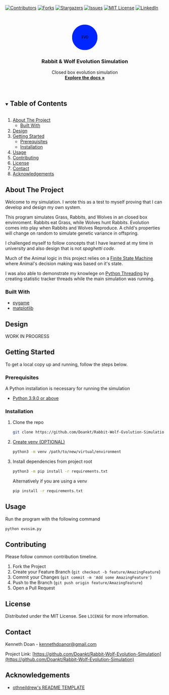 [![Contributors][contributors-shield]][contributors-url]
[![Forks][forks-shield]][forks-url]
[![Stargazers][stars-shield]][stars-url]
[![Issues][issues-shield]][issues-url]
[![MIT License][license-shield]][license-url]
[![LinkedIn][linkedin-shield]][linkedin-url]


<!-- PROJECT LOGO -->
<br />
<p align="center">
  <a href="https://github.com/github_username/repo_name">
    <img src="img/logo.png" alt="Logo" width="80" height="80">
  </a>

  <h3 align="center">Rabbit & Wolf Evolution Simulation</h3>

  <p align="center">
    Closed box evolution simulation 
    <br />
    <a href="https://github.com/Doankt/Rabbit-Wolf-Evolution-Simulation"><strong>Explore the docs »</strong></a>
    <br />
    <br />
    <!-- <a href="https://github.com/github_username/repo_name">View Demo</a>
    ·
    <a href="https://github.com/Doankt/Rabbit-Wolf-Evolution-Simulation/issues">Report Bug</a>
    ·
    <a href="https://github.com/github_username/repo_name/issues">Request Feature</a> -->
  </p>
</p>



<!-- TABLE OF CONTENTS -->
<details open="open">
  <summary><h2 style="display: inline-block">Table of Contents</h2></summary>
  <ol>
    <li>
      <a href="#about-the-project">About The Project</a>
      <ul>
        <li><a href="#built-with">Built With</a></li>
      </ul>
    </li>
	<li><a href="#design">Design</li>
    <li>
      <a href="#getting-started">Getting Started</a>
      <ul>
        <li><a href="#prerequisites">Prerequisites</a></li>
        <li><a href="#installation">Installation</a></li>
      </ul>
    </li>
    <li><a href="#usage">Usage</a></li>
    <!-- <li><a href="#roadmap">Roadmap</a></li> -->
    <li><a href="#contributing">Contributing</a></li>
    <li><a href="#license">License</a></li>
    <li><a href="#contact">Contact</a></li>
    <li><a href="#acknowledgements">Acknowledgements</a></li>
  </ol>
</details>



<!-- ABOUT THE PROJECT -->
## About The Project

Welcome to my simulation. I wrote this as a test to myself proving that I can develop and design my own system.

This program simulates Grass, Rabbits, and Wolves in an closed box envinroment. Rabbits eat Grass, while Wolves hunt Rabbits. Evolution comes into play when Rabbits and Wolves Reproduce. A child's properties will change on random to simulate genetic variance in offspring.

I challenged myself to follow concepts that I have learned at my time in university and also design that is not _spaghetti code_.

Much of the Animal logic in this project relies on a [Finite State Machine](https://en.wikipedia.org/wiki/Finite-state_machine) where Animal's decision making was based on it's state.

I was also able to demonstrate my knowlege on [Python Threading](https://docs.python.org/3/library/threading.html) by creating statistic tracker threads while the main simulation was running.


### Built With

* [pygame](https://www.pygame.org/news)
* [matplotlib](https://matplotlib.org/stable/index.html)

## Design
WORK IN PROGRESS

<!-- GETTING STARTED -->
## Getting Started

To get a local copy up and running, follow the steps below.

### Prerequisites

A Python installation is necessary for running the simulation

* [Python 3.9.0 or above](https://www.python.org/downloads/)

### Installation

1. Clone the repo
   ```sh
   git clone https://github.com/Doankt/Rabbit-Wolf-Evolution-Simulation
   ```
2. [Create venv (OPTIONAL)](https://docs.python.org/3/library/venv.html)
   ```sh
   python3 -m venv /path/to/new/virtual/environment
   ```
3. Install dependencies from project root
	```sh
	python3 -m pip install -r requirements.txt
	```
	Alternatively if you are using a venv
	```sh
	pip install -r requirements.txt
	```

<!-- USAGE EXAMPLES -->
## Usage

Run the program with the following command
```sh
python evosim.py
```

<!-- _For more examples, please refer to the [Documentation](https://example.com)_ -->


<!-- CONTRIBUTING -->
## Contributing

Please follow common contribution timeline.

1. Fork the Project
2. Create your Feature Branch (`git checkout -b feature/AmazingFeature`)
3. Commit your Changes (`git commit -m 'Add some AmazingFeature'`)
4. Push to the Branch (`git push origin feature/AmazingFeature`)
5. Open a Pull Request

<!-- LICENSE -->
## License

Distributed under the MIT License. See `LICENSE` for more information.



<!-- CONTACT -->
## Contact

Kenneth Doan - kennethdoanor@gmail.com

Project Link: [https://github.com/Doankt/Rabbit-Wolf-Evolution-Simulation](https://github.com/Doankt/Rabbit-Wolf-Evolution-Simulation)



<!-- ACKNOWLEDGEMENTS -->
## Acknowledgements

* [othneildrew's README TEMPLATE](https://github.com/othneildrew/Best-README-Template)
<!-- * []()
* []() -->

<!-- MARKDOWN LINKS & IMAGES -->
<!-- https://www.markdownguide.org/basic-syntax/#reference-style-links -->
[contributors-shield]: https://img.shields.io/github/contributors/Doankt/Rabbit-Wolf-Evolution-Simulation.svg?style=for-the-badge
[contributors-url]: https://github.com/Doankt/Rabbit-Wolf-Evolution-Simulation/graphs/contributors
[forks-shield]: https://img.shields.io/github/forks/Doankt/Rabbit-Wolf-Evolution-Simulation.svg?style=for-the-badge
[forks-url]: https://github.com/Doankt/Rabbit-Wolf-Evolution-Simulation/network/members
[stars-shield]: https://img.shields.io/github/stars/Doankt/Rabbit-Wolf-Evolution-Simulation.svg?style=for-the-badge
[stars-url]: https://github.com/Doankt/Rabbit-Wolf-Evolution-Simulation/stargazers
[issues-shield]: https://img.shields.io/github/issues/Doankt/Rabbit-Wolf-Evolution-Simulation.svg?style=for-the-badge
[issues-url]: https://github.com/Doankt/Rabbit-Wolf-Evolution-Simulation/issues
[license-shield]: https://img.shields.io/github/license/Doankt/Rabbit-Wolf-Evolution-Simulation.svg?style=for-the-badge
[license-url]: https://github.com/Doankt/Rabbit-Wolf-Evolution-Simulation/blob/main/LICENSE
[linkedin-shield]: https://img.shields.io/badge/-LinkedIn-black.svg?style=for-the-badge&logo=linkedin&colorB=555
[linkedin-url]: https://www.linkedin.com/in/doankt/